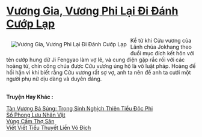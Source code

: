 <a href="https://truyentiki.com/vuong-gia-vuong-phi-lai-di-danh-cuop-lap.33573/" title="Vương Gia, Vương Phi Lại Đi Đánh Cướp Lạp"><h1>Vương Gia, Vương Phi Lại Đi Đánh Cướp Lạp</h1></a><div style="display:table"><img align="right" style="float: left; padding: 10px;" src="https://truyentiki.com/a/img/str/src/33573.jpg" alt="Vương Gia, Vương Phi Lại Đi Đánh Cướp Lạp">Kể từ khi Cửu vương của Lãnh chúa Jokhang theo đuổi mục đích kết hôn với tên cướp hung dữ Ji Fengyao làm vợ lẽ, và cung điện gặp rắc rối với các hoàng tử, chín công chúa được Cửu vương ủng hộ là vô luật pháp. Hoàng đế hối hận vì khi biết rằng Cửu vương rất sợ vợ, anh ta nên để anh ta cưới một người phụ nữ dịu dàng và duyên dáng.</div><p><br><b>Truyện Hay Khác :</b></p><a href="https://truyentiki.com/tan-vuong-ba-sung-trong-sinh-nghich-thien-tieu-doc-phi.33572/" alt="Tàn Vương Bá Sủng: Trọng Sinh Nghịch Thiên Tiểu Độc Phi">Tàn Vương Bá Sủng: Trọng Sinh Nghịch Thiên Tiểu Độc Phi</a><br/><a href="https://truyentiki.wordpress.com/2020/06/08/so-phong-luu-nhan-vat/" alt="Số Phong Lưu Nhân Vật">Số Phong Lưu Nhân Vật</a><br/><a href="https://github.com/nownovels/top500/tree/master/truyenhay/33465/" alt="Vùng Cấm Thợ Săn">Vùng Cấm Thợ Săn</a><br/><a href="https://truyentiki.wordpress.com/2020/06/08/viet-viet-tieu-thuyet-lien-vo-dich/" alt="Viết Viết Tiểu Thuyết Liền Vô Địch">Viết Viết Tiểu Thuyết Liền Vô Địch</a><br/>